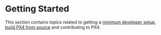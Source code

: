 # Getting Started

This section contains topics related to getting a [minimum developer setup](../setup/config_initial.md), [build PX4 from source](../setup/building_px4.md) and contributing to PX4.
